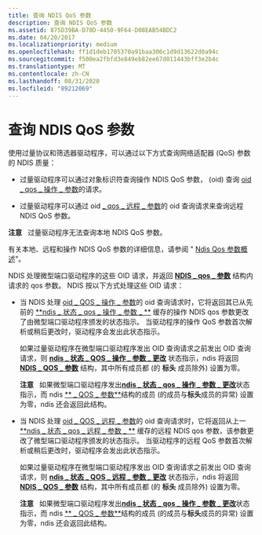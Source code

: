 ```yaml
---
title: 查询 NDIS QoS 参数
description: 查询 NDIS QoS 参数
ms.assetid: 875D39BA-D70D-4450-9F64-D08EAB54BDC2
ms.date: 04/20/2017
ms.localizationpriority: medium
ms.openlocfilehash: ff1d1deb1705370a91baa306c1d9d13622d0a94c
ms.sourcegitcommit: f500ea2fbfd3e849eb82ee67d011443bff3e2b4c
ms.translationtype: MT
ms.contentlocale: zh-CN
ms.lasthandoff: 08/31/2020
ms.locfileid: "89212069"
---
```

# <a name="querying-ndis-qos-parameters"></a>查询 NDIS QoS 参数


使用过量协议和筛选器驱动程序，可以通过以下方式查询网络适配器 (QoS) 参数的 NDIS 质量：

-   过量驱动程序可以通过对象标识符查询操作 NDIS QoS 参数， (oid) 查询 [oid \_ qos \_ 操作 \_ 参数](./oid-qos-operational-parameters.md)的请求。

-   过量驱动程序可以通过 oid [ \_ qos \_ 远程 \_ 参数](./oid-qos-remote-parameters.md)的 oid 查询请求来查询远程 NDIS QoS 参数。

**注意**   过量驱动程序无法查询本地 NDIS QoS 参数。

 

有关本地、远程和操作 NDIS QoS 参数的详细信息，请参阅 " [Ndis Qos 参数概述](overview-of-ndis-qos-parameters.md)"。

NDIS 处理微型端口驱动程序的这些 OID 请求，并返回 [**NDIS \_ qos \_ 参数**](/windows-hardware/drivers/ddi/ntddndis/ns-ntddndis-_ndis_qos_parameters) 结构内请求的 qos 参数。 NDIS 按以下方式处理这些 OID 请求：

-   当 NDIS 处理 [oid \_ QOS \_ 操作 \_ 参数](./oid-qos-operational-parameters.md)的 oid 查询请求时，它将返回其已从先前的 [**ndis \_ 状态 \_ qos \_ 操作 \_ 参数 \_ **](./ndis-status-qos-operational-parameters-change.md) 缓存的操作 NDIS qos 参数更改了由微型端口驱动程序颁发的状态指示。 当驱动程序的操作 QoS 参数首次解析或稍后更改时，驱动程序会发出此状态指示。

    如果过量驱动程序在微型端口驱动程序发出 OID 查询请求之前发出 OID 查询请求，则 [**ndis \_ 状态 \_ QOS \_ 操作 \_ 参数 \_ 更改**](./ndis-status-qos-operational-parameters-change.md) 状态指示，ndis 将返回 [**NDIS \_ QOS \_ 参数**](/windows-hardware/drivers/ddi/ntddndis/ns-ntddndis-_ndis_qos_parameters) 结构，其中所有成员都 (的 **标头** 成员除外) 设置为零。

    **注意**   如果微型端口驱动程序发出[**ndis \_ 状态 \_ qos \_ 操作 \_ 参数 \_ 更改**](./ndis-status-qos-operational-parameters-change.md)状态指示，而 ndis [** \_ QOS \_ 参数**](/windows-hardware/drivers/ddi/ntddndis/ns-ntddndis-_ndis_qos_parameters)结构的成员 (的成员与**标头**成员的异常) 设置为零，ndis 还会返回此结构。

     

-   当 NDIS 处理 [oid \_ QOS \_ 远程 \_ 参数](./oid-qos-remote-parameters.md)的 oid 查询请求时，它将返回从上一 [**ndis \_ 状态 \_ qos \_ 远程 \_ 参数 \_ **](./ndis-status-qos-remote-parameters-change.md) 缓存的远程 NDIS qos 参数，该参数更改了微型端口驱动程序颁发的状态指示。 当驱动程序的远程 QoS 参数首次解析或稍后更改时，驱动程序会发出此状态指示。

    如果过量驱动程序在微型端口驱动程序发出 OID 查询请求之前发出 OID 查询请求，则 [**ndis \_ 状态 \_ QOS \_ 远程 \_ 参数 \_ 更改**](./ndis-status-qos-remote-parameters-change.md) 状态指示，ndis 将返回 [**NDIS \_ QOS \_ 参数**](/windows-hardware/drivers/ddi/ntddndis/ns-ntddndis-_ndis_qos_parameters) 结构，其中所有成员都 (的 **标头** 成员除外) 设置为零。

    **注意**   如果微型端口驱动程序发出[**ndis \_ 状态 \_ qos \_ 操作 \_ 参数 \_ 更改**](./ndis-status-qos-operational-parameters-change.md)状态指示，而 ndis [** \_ QOS \_ 参数**](/windows-hardware/drivers/ddi/ntddndis/ns-ntddndis-_ndis_qos_parameters)结构的成员 (的成员与**标头**成员的异常) 设置为零，ndis 还会返回此结构。

     

 

